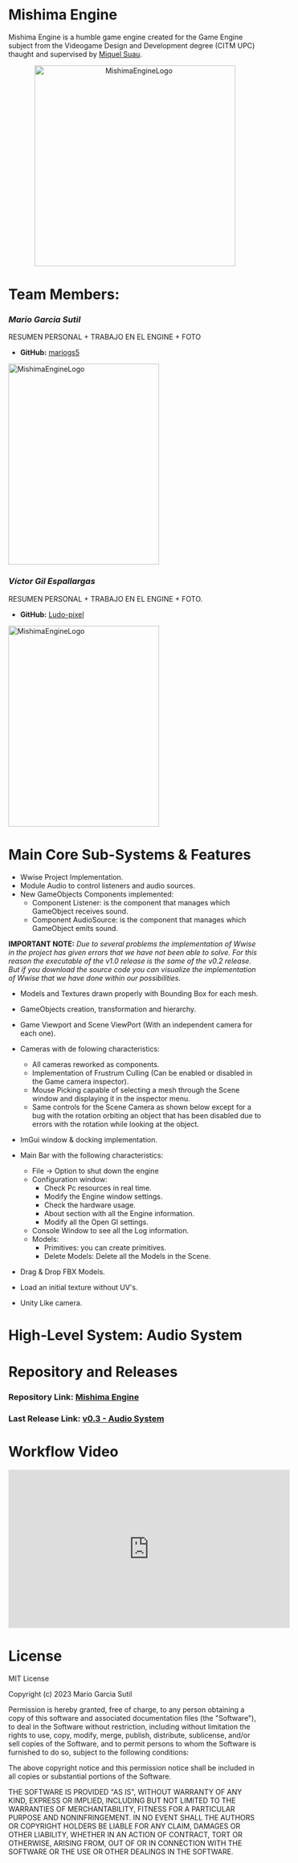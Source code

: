# Mishima Engine

Mishima Engine is a humble game engine created for the Game Engine subject from the Videogame Design and Development degree
(CITM UPC) thaught and supervised by [Miquel Suau](https://github.com/MayKoder).

<p align="center">
  <img src="https://cdn.discordapp.com/attachments/529313201444225037/1169034298364538880/41VApAg2qpL.png?ex=65b03808&is=659dc308&hm=949389bf1d26b6486ff474a20569871851dada216b9224da80e9f1b82322e373&" alt="MishimaEngineLogo" width="400" height="400"/>
</p>

# Team Members:

### _**Mario Garcia Sutil**_

RESUMEN PERSONAL + TRABAJO EN EL ENGINE + FOTO
  
* **GitHub:** [mariogs5](https://github.com/mariogs5)
<p align="left">
  <img src="https://cdn.discordapp.com/attachments/951095100707049522/1196887263221665902/IMG-20230613-WA0016.jpg?ex=65b94320&is=65a6ce20&hm=9ab452ccad9be70b8c05bd96a3b2d261febd5509a8e7e7d20ebf64e66de74b2c&" alt="MishimaEngineLogo" width="300" height="400"/>
</p>

### _**Víctor Gil Espallargas**_

RESUMEN PERSONAL + TRABAJO EN EL ENGINE + FOTO.

* **GitHub:** [Ludo-pixel](https://github.com/Ludo-pixel)
<p align="left">
  <img src="https://cdn.discordapp.com/attachments/529313201444225037/1196889892383371385/IMG-20231118-WA0012.jpg?ex=65b94593&is=65a6d093&hm=6b277832796098078833de3c7782d42e83b82d845229d8a1e30f59fa5a0f1886&" alt="MishimaEngineLogo" width="300" height="400"/>
</p>

# Main Core Sub-Systems & Features

- Wwise Project Implementation.
- Module Audio to control listeners and audio sources.
- New GameObjects Components implemented:
  - Component Listener: is the component that manages which GameObject receives sound.
  - Component AudioSource: is the component that manages which GameObject emits sound.

**IMPORTANT NOTE:** *Due to several problems the implementation of Wwise in the project has given errors that we have not been able to solve. For this reason the executable of the v1.0 release is the same of the v0.2 release. But if you download the source code you can visualize the implementation of Wwise that we have done within our possibilities.*

- Models and Textures drawn properly with Bounding Box for each mesh.
- GameObjects creation, transformation and hierarchy.
- Game Viewport and Scene ViewPort (With an independent camera for each one).
- Cameras with de folowing characteristics:
    - All cameras reworked as components.
    - Implementation of Frustrum Culling (Can be enabled or disabled in the Game camera inspector).
    - Mouse Picking capable of selecting a mesh through the Scene window and displaying it in the inspector menu.
    - Same controls for the Scene Camera as shown below except for a bug with the rotation orbiting an object that has been disabled due to errors with the rotation while looking at the object.

- ImGui window & docking implementation.
- Main Bar with the following characteristics: 
    - File -> Option to shut down the engine
    - Configuration window:
        - Check Pc resources in real time.
        - Modify the Engine window settings.
        - Check the hardware usage.
        - About section with all the Engine information.
        - Modify all the Open Gl settings.
    - Console Window to see all the Log information.
    - Models:
        - Primitives: you can create primitives.
        - Delete Models: Delete all the Models in the Scene. 
- Drag & Drop FBX Models.
- Load an initial texture without UV's.
- Unity Like camera.

# High-Level System: Audio System

# Repository and Releases

### Repository Link: [Mishima Engine](https://github.com/mariogs5/Mishima-Engine)

### Last Release Link: [v0.3 - Audio System]()

# Workflow Video

<iframe width="560" height="315" src="https://youtu.be/8z52u_QCgUU" title="YouTube video player" frameborder="0" allow="accelerometer; autoplay; clipboard-write; encrypted-media; gyroscope; picture-in-picture; web-share" allowfullscreen></iframe>

# License

MIT License

Copyright (c) 2023 Mario Garcia Sutil

Permission is hereby granted, free of charge, to any person obtaining a copy
of this software and associated documentation files (the "Software"), to deal
in the Software without restriction, including without limitation the rights
to use, copy, modify, merge, publish, distribute, sublicense, and/or sell
copies of the Software, and to permit persons to whom the Software is
furnished to do so, subject to the following conditions:

The above copyright notice and this permission notice shall be included in all
copies or substantial portions of the Software.

THE SOFTWARE IS PROVIDED "AS IS", WITHOUT WARRANTY OF ANY KIND, EXPRESS OR
IMPLIED, INCLUDING BUT NOT LIMITED TO THE WARRANTIES OF MERCHANTABILITY,
FITNESS FOR A PARTICULAR PURPOSE AND NONINFRINGEMENT. IN NO EVENT SHALL THE
AUTHORS OR COPYRIGHT HOLDERS BE LIABLE FOR ANY CLAIM, DAMAGES OR OTHER
LIABILITY, WHETHER IN AN ACTION OF CONTRACT, TORT OR OTHERWISE, ARISING FROM,
OUT OF OR IN CONNECTION WITH THE SOFTWARE OR THE USE OR OTHER DEALINGS IN THE
SOFTWARE.
